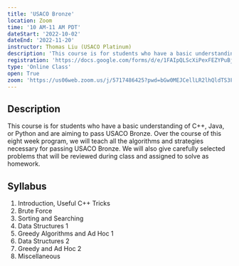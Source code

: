 ```yaml
---
title: 'USACO Bronze'
location: Zoom
time: '10 AM-11 AM PDT'
dateStart: '2022-10-02'
dateEnd: '2022-11-20'
instructor: Thomas Liu (USACO Platinum)
description: 'This course is for students who have a basic understanding of C++, Java, or Python and are aiming to pass USACO Bronze.'
registration: 'https://docs.google.com/forms/d/e/1FAIpQLScXiPexFEZYPuBjl0YQ_3mA1yWBNNBOw0JGZNlpX_PtWvGEbw/viewform'
type: 'Online Class'
open: True
zoom: 'https://us06web.zoom.us/j/5717486425?pwd=bGw0MEJCellLR2lhQldTS3FPYjFtQT09'
---
```


## Description

This course is for students who have a basic understanding of C++, Java, or Python and are aiming to pass USACO Bronze. Over the course of this eight week program, we will teach all the algorithms and strategies necessary for passing USACO Bronze. We will also give carefully selected problems that will be reviewed during class and assigned to solve as homework.

## Syllabus

1. Introduction, Useful C++ Tricks
2. Brute Force
3. Sorting and Searching
4. Data Structures 1
5. Greedy Algorithms and Ad Hoc 1
6. Data Structures 2
7. Greedy and Ad Hoc 2
8. Miscellaneous
